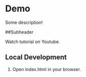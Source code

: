 # Demo

Some description!

##Subheader

Watch tutorial on Youtube.

## Local Development

1. Open index.html in your browser.
